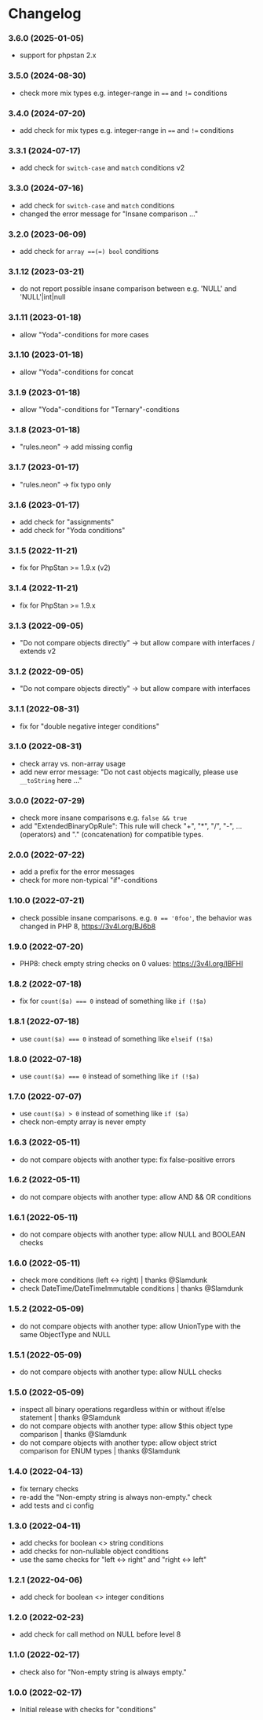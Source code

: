 # Changelog

### 3.6.0 (2025-01-05)
- support for phpstan 2.x

### 3.5.0 (2024-08-30)
- check more mix types e.g. integer-range in `==` and `!=` conditions

### 3.4.0 (2024-07-20)
- add check for mix types e.g. integer-range in `==` and `!=` conditions

### 3.3.1 (2024-07-17)
- add check for `switch-case` and `match` conditions v2

### 3.3.0 (2024-07-16)
- add check for `switch-case` and `match` conditions
- changed the error message for "Insane comparison ..."

### 3.2.0 (2023-06-09)
- add check for `array ==(=) bool` conditions

### 3.1.12 (2023-03-21)
- do not report possible insane comparison between e.g. 'NULL' and 'NULL'|int|null

### 3.1.11 (2023-01-18)
- allow "Yoda"-conditions for more cases

### 3.1.10 (2023-01-18)
- allow "Yoda"-conditions for concat

### 3.1.9 (2023-01-18)
- allow "Yoda"-conditions for "Ternary"-conditions

### 3.1.8 (2023-01-18)
- "rules.neon" -> add missing config

### 3.1.7 (2023-01-17)
- "rules.neon" -> fix typo only

### 3.1.6 (2023-01-17)
- add check for "assignments" 
- add check for "Yoda conditions"

### 3.1.5 (2022-11-21)
- fix for PhpStan >= 1.9.x (v2)

### 3.1.4 (2022-11-21)
- fix for PhpStan >= 1.9.x

### 3.1.3 (2022-09-05)
- "Do not compare objects directly" -> but allow compare with interfaces / extends v2

### 3.1.2 (2022-09-05)
- "Do not compare objects directly" -> but allow compare with interfaces

### 3.1.1 (2022-08-31)
- fix for "double negative integer conditions"

### 3.1.0 (2022-08-31)
- check array vs. non-array usage 
- add new error message: "Do not cast objects magically, please use `__toString` here ..."

### 3.0.0 (2022-07-29)
- check more insane comparisons e.g. `false && true`
- add "ExtendedBinaryOpRule": This rule will check "+", "*", "/", "-", ... (operators) and "." (concatenation) for compatible types.

### 2.0.0 (2022-07-22)
- add a prefix for the error messages
- check for more non-typical "if"-conditions

### 1.10.0 (2022-07-21)
- check possible insane comparisons. e.g. `0 == '0foo'`, the behavior was changed in PHP 8, https://3v4l.org/BJ6b8

### 1.9.0 (2022-07-20)
- PHP8: check empty string checks on 0 values: https://3v4l.org/lBFHI

### 1.8.2 (2022-07-18)
- fix for `count($a) === 0` instead of something like `if (!$a)`

### 1.8.1 (2022-07-18)
- use `count($a) === 0` instead of something like `elseif (!$a)`

### 1.8.0 (2022-07-18)
- use `count($a) === 0` instead of something like `if (!$a)`

### 1.7.0 (2022-07-07)
- use `count($a) > 0` instead of something like `if ($a)`
- check non-empty array is never empty

### 1.6.3 (2022-05-11)
- do not compare objects with another type: fix false-positive errors

### 1.6.2 (2022-05-11)
- do not compare objects with another type: allow AND && OR conditions

### 1.6.1 (2022-05-11)
- do not compare objects with another type: allow NULL and BOOLEAN checks

### 1.6.0 (2022-05-11)
- check more conditions (left <-> right) | thanks @Slamdunk
- check DateTime/DateTimeImmutable conditions | thanks @Slamdunk

### 1.5.2 (2022-05-09)
- do not compare objects with another type: allow UnionType with the same ObjectType and NULL

### 1.5.1 (2022-05-09)
- do not compare objects with another type: allow NULL checks

### 1.5.0 (2022-05-09)
- inspect all binary operations regardless within or without if/else statement | thanks @Slamdunk
- do not compare objects with another type: allow $this object type comparison | thanks @Slamdunk
- do not compare objects with another type: allow object strict comparison for ENUM types | thanks @Slamdunk

### 1.4.0 (2022-04-13)
- fix ternary checks
- re-add the "Non-empty string is always non-empty." check
- add tests and ci config

### 1.3.0 (2022-04-11)
- add checks for boolean <> string conditions
- add checks for non-nullable object conditions
- use the same checks for "left <-> right" and "right <-> left" 

### 1.2.1 (2022-04-06)
- add check for boolean <> integer conditions

### 1.2.0 (2022-02-23)
- add check for call method on NULL before level 8

### 1.1.0 (2022-02-17)
- check also for "Non-empty string is always empty."

### 1.0.0 (2022-02-17)
- Initial release with checks for "conditions"
